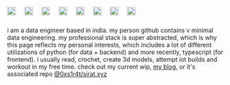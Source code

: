 <h1>
<span>
  <img src="https://64.media.tumblr.com/181c647e01e2575f2e559c64831de2e6/73c7e63e57904ca7-97/s75x75_c1/33e5e55eb7402e249a438ed4d5515777026a7b6e.gif" height="20" width="20" alt="flora + strawbs"/>
  &nbsp;
  <img src="https://64.media.tumblr.com/5393808e3f4e05abf05fa6f6ab76690b/6cf449cc5522ecdc-c4/s75x75_c1/92937b4942670a6cd4fe85dcbc140a0dd4555ee7.gif" height="20" width="20" alt="kuromi hides from you"/>
  &nbsp;
  <img src="https://64.media.tumblr.com/646fc99e0e0338fb795abaff48e5c298/23dcd904a23af9f7-d3/s75x75_c1/8dde7886d85a2ce726334fe87794ce1bba306bb5.gif" height="20" width="20" alt="caramel custurd w a strawb on top" />
  &nbsp;
  <img src="https://64.media.tumblr.com/6998a3eccceed975f72cecc70b083651/58380bc7bc4d5de9-4a/s75x75_c1/6c2ded6e7f21856302adc54e778b36831cf577eb.gif" height="20" width="20" alt="hello kitty ramen"/>
  &nbsp;
  <img src="https://64.media.tumblr.com/a1b4fe50a985b28407c136fdf53deb6a/a2c8d343b23dc6f6-f2/s75x75_c1/367c67222b47671bddc11d7bb75d1082515787e7.gif" height="20" width="20" alt="hallow kitty"/>
  &nbsp;
  <img src="https://64.media.tumblr.com/463bd13f5425d59cf7d244b57d6d44e6/92ddb7ecf8844f12-c5/s75x75_c1/41a4932c92af9ff01cc2acdda4d45f30a5b3641e.gif" height="20" width="20" alt="french toast" />
  &nbsp;
  <img src="https://64.media.tumblr.com/284001e639c0754e3c72919455fced9e/4968da3100ade5b4-cd/s75x75_c1/64ea9632d2c240fad80c1a6519631a99a8b16651.gif" height="20" width="20" alt="neopolitan melo" />
  &nbsp;
  <img src="https://64.media.tumblr.com/ba4769d2c85e42adb5cf4a3fbc4760d2/2e01f0a255a31b9f-1d/s75x75_c1/b272a6fccfd5451af3a27d537fc8271efc5dda2a.gif" height="20" width="20" alt="a variety of sweet roles"/>
</span>
</h1>

i am a data engineer based in india. my person github contains v minimal data engineering. my professional stack is super abstracted, which is why this page reflects my personal interests, which includes a lot of different utilizations of python (for data + backend) and more recently, typescript (for frontend). i usually read, crochet, create 3d models, attempt iot builds and workout in my free time. check out my current wip, [my blog](https://sirat.xyz/), or it's associated repo [@0xs1r4t/sirat.xyz](https://github.com/0xs1r4t/sirat.xyz)

